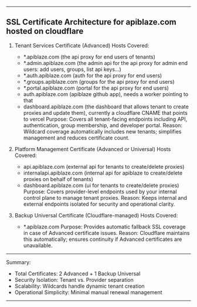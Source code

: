 ---------------------------------------------------------------------------
 SSL Certificate Architecture for apiblaze.com hosted on cloudflare
---------------------------------------------------------------------------

1) Tenant Services Certificate (Advanced)
   Hosts Covered:
     - *.apiblaze.com (the api proxy for end users of tenants)
     - *.admin.apiblaze.com (the admin api for the api proxy for admin end users: add users, groups, list api keys...)
     - *.auth.apiblaze.com (auth for the api proxy for end users)
     - *.groups.apiblaze.com (groups for the api proxy for end users)
     - *.portal.apiblaze.com (portal for the api proxy for end users)
     - auth.apiblaze.com (apiblaze github app), needs a worker pointing to that
     - dashboard.apiblaze.com (the dashboard that allows tenant to create proxies and update them), currently a cloudflare CNAME that points to vercel
   Purpose:
     Covers all tenant-facing endpoints including API, authentication,
     group membership, and developer portal.
   Reason:
     Wildcard coverage automatically includes new tenants; simplifies
     management and reduces certificate count.

2) Platform Management Certificate (Advanced or Universal)
   Hosts Covered:
     - api.apiblaze.com (external api for tenants to create/delete proxies)
     - internalapi.apiblaze.com (internal api for apiblaze to create/delete proxies on behalf of tenants)
     - dashboard.apiblaze.com (ui for tenants to create/delete proxies)
   Purpose:
     Covers provider-level endpoints used by your internal control plane
     to manage tenant proxies.
   Reason:
     Keeps internal and external endpoints isolated for security and
     operational clarity.

3) Backup Universal Certificate (Cloudflare-managed)
   Hosts Covered:
     - *.apiblaze.com
   Purpose:
     Provides automatic fallback SSL coverage in case of Advanced
     certificate issues.
   Reason:
     Cloudflare maintains this automatically; ensures continuity if
     Advanced certificates are unavailable.

---------------------------------------------------------------------------
Summary:
- Total Certificates: 2 Advanced + 1 Backup Universal
- Security Isolation: Tenant vs. Provider separation
- Scalability: Wildcards handle dynamic tenant creation
- Operational Simplicity: Minimal manual renewal management
---------------------------------------------------------------------------
